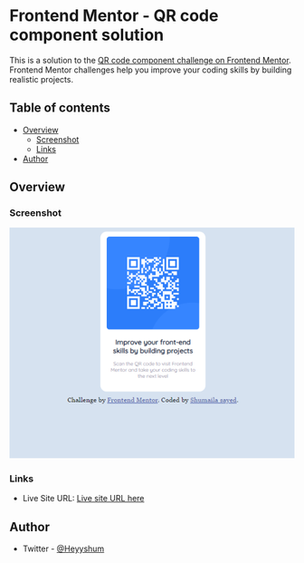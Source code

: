 # Frontend Mentor - QR code component solution

This is a solution to the [QR code component challenge on Frontend Mentor](https://www.frontendmentor.io/challenges/qr-code-component-iux_sIO_H). Frontend Mentor challenges help you improve your coding skills by building realistic projects. 

## Table of contents

- [Overview](#overview)
  - [Screenshot](#screenshot)
  - [Links](#links)
- [Author](#author)

## Overview

### Screenshot

![](./images/Screenshot%20(4891).png)


### Links

- Live Site URL: [Live site URL here](https://brilliant-frangipane-3a2291.netlify.app/)


## Author

- Twitter - [@Heyyshum](https://twitter.com/Heyyshum)


